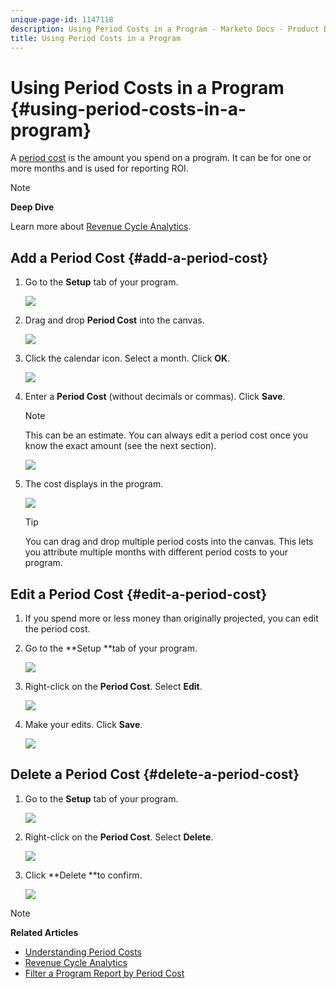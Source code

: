 ```yaml
---
unique-page-id: 1147118
description: Using Period Costs in a Program - Marketo Docs - Product Documentation
title: Using Period Costs in a Program
---
```


# Using Period Costs in a Program {#using-period-costs-in-a-program}

A [period cost](understanding-period-costs.md) is the amount you spend on a program. It can be for one or more months and is used for reporting ROI.

>[!NOTE]
>
>**Deep Dive**
>
> Learn more about  [Revenue Cycle Analytics](http://docs.marketo.com/display/docs/revenue+cycle+analytics).

## Add a Period Cost  {#add-a-period-cost}

1. Go to the **Setup** tab of your program.

   ![](assets/image2014-9-18-12-3a9-3a46.png)

1. Drag and drop **Period Cost** into the canvas.

   ![](assets/image2014-9-18-12-3a9-3a57.png)

1. Click the calendar icon. Select a month. Click **OK**.

   ![](assets/image2014-9-18-12-3a10-3a13.png)

1. Enter a **Period Cost** (without decimals or commas). Click **Save**.

   >[!NOTE]
   >
   >This can be an estimate. You can always edit a period cost once you know the exact amount (see the next section).

   ![](assets/image2016-4-1-8-3a54-3a30.png)

1. The cost displays in the program.

   ![](assets/image2016-4-1-8-3a56-3a49.png)

   >[!TIP]
   >
   >You can drag and drop multiple period costs into the canvas. This lets you attribute multiple months with different period costs to your program.

## Edit a Period Cost {#edit-a-period-cost}

1. If you spend more or less money than originally projected, you can edit the period cost. 
1. Go to the **Setup **tab of your program.

   ![](assets/image2014-9-18-14-3a3-3a6.png)

1. Right-click on the **Period Cost**. Select **Edit**.

   ![](assets/image2014-9-18-14-3a3-3a23.png)

1. Make your edits. Click **Save**.

   ![](assets/image2014-9-18-14-3a3-3a41.png)

## Delete a Period Cost {#delete-a-period-cost}

1. Go to the **Setup** tab of your program.

   ![](assets/image2014-9-18-14-3a4-3a11.png)

1. Right-click on the **Period Cost**. Select **Delete**.

   ![](assets/image2014-9-18-14-3a4-3a22.png)

1. Click **Delete **to confirm.

   ![](assets/image2014-9-18-14-3a4-3a35.png)

>[!NOTE]
>
>**Related Articles**
>
>* [Understanding Period Costs](understanding-period-costs.md)
>* [Revenue Cycle Analytics](http://docs.marketo.com/display/docs/revenue+cycle+analytics)
>* [Filter a Program Report by Period Cost](../../../../product-docs/core-marketo-concepts/programs/program-performance-report/filter-a-program-report-by-period-cost.md)
>

